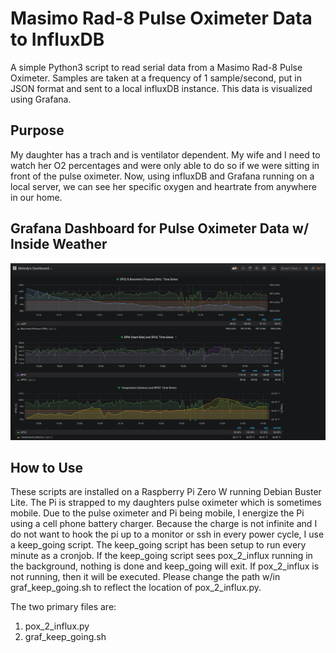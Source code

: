 # Masimo Rad-8 Pulse Oximeter Data to InfluxDB

A simple Python3 script to read serial data from a Masimo Rad-8 Pulse Oximeter. Samples are taken
at a frequency of 1 sample/second, put in JSON format and sent to a local influxDB instance. This
data is visualized using Grafana.

## Purpose

My daughter has a trach and is ventilator dependent. My wife and I need to watch her O2 percentages
and were only able to do so if we were sitting in front of the pulse oximeter. Now, using influxDB 
and Grafana running on a local server, we can see her specific oxygen and heartrate from anywhere in
our home.

## Grafana Dashboard for Pulse Oximeter Data w/ Inside Weather

![alt text](pulse_grafana_screenshot1.png)

## How to Use

These scripts are installed on a Raspberry Pi Zero W running Debian Buster Lite. The Pi is strapped
to my daughters pulse oximeter which is sometimes mobile. Due to the pulse oximeter and Pi being
mobile, I energize the Pi using a cell phone battery charger. Because the charge is not infinite and I
do not want to hook the pi up to a monitor or ssh in every power cycle, I use a keep_going script. The
keep_going script has been setup to run every minute as a cronjob. If the keep_going script sees
pox_2_influx running in the background, nothing is done and keep_going will exit. If pox_2_influx is not
running, then it will be executed. Please change the path w/in graf_keep_going.sh to reflect the location
of pox_2_influx.py.

The two primary files are:

1. pox_2_influx.py
2. graf_keep_going.sh
